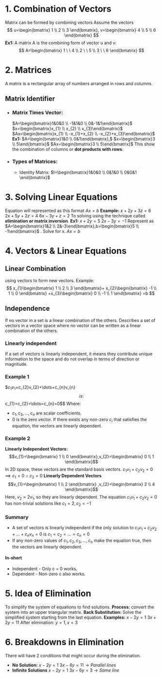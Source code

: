 # 1. Combination of Vectors
Matrix  can be formed by combining vectors Assume the vectors
$$
u=\begin{bmatrix}
1 \\
2 \\
3
\end{bmatrix},
v=\begin{bmatrix}
4 \\
5 \\
6
\end{bmatrix}
$$
**Ex1:** A matrix A is the combining form of vector u and v:
$$
A=\begin{bmatrix}
1 \ \ 4 \\
2 \ \ 5 \\
3 \ \ 6 
\end{bmatrix}
$$

# 2. Matrices
A matrix is a rectangular array of numbers arranged in rows and columns.
## Matrix Identifier
- ### Matrix Times Vector:
	$A=\begin{bmatrix}1&0&0 \\ -1&1&0 \\ 0&-1&1\end{bmatrix}$
	$x=\begin{bmatrix}x_{1} \\ x_{2} \\ x_{3}\end{bmatrix}$
	$Ax=\begin{bmatrix}x_{1} \\ -x_{1}+x_{2} \\ -x_{2}+x_{3}\end{bmatrix}$
	**Ex1:**
	$A=\begin{bmatrix}1&0 \\ 0&1\end{bmatrix},$
	$x=\begin{bmatrix}3 \\ 5\end{bmatrix}$
	$Ax=\begin{bmatrix}3 \\ 5\end{bmatrix}$
This show the combination of columns or **dot products with rows**.
- ### Types of Matrices:
	- Identity Matrix:
		$I=\begin{bmatrix}1&0&0 \\ 0&1&0 \\ 0&0&1 \end{bmatrix}$

# 3. Solving Linear Equations
Equation will represented as this format $Ax=b$
**Example:**
$x+2y+3z=6$
$2x+5y+2z=4$
$6x-3y+z=2$
To solving using the technique called **elimination or matrix inversion**.
**Ex1:**
$x+2y=5$
$2x-3y=-1$
Represent as $A=\begin{bmatrix}1&2 \\ 2&-3\end{bmatrix},b=\begin{bmatrix}5 \\ -1\end{bmatrix}$ . Solve for x.
$Ax=b$

# 4. Vectors & Linear Equations
## Linear Combination 
using vectors to form new vectors.
Example:
$$
x_{1}\begin{bmatrix}
1 \\
2 \\
3
\end{bmatrix}+
x_{2}\begin{bmatrix}
-1 \\
1 \\
0
\end{bmatrix}
+x_{3}\begin{bmatrix}
0 \\
-1 \\
1
\end{bmatrix}
=b
$$
## Independence
If no vector in a set is a linear combination of the others. Describes a set of vectors in a vector space where no vector can be written as a linear combination of the others.
### Linearly independent
If a set of vectors is linearly independent, it means they contribute unique information to the space and do not overlap in terms of direction or magnitude.
### Example 1
$$c_{1}v_{1}$+c_{2}v_{2}+\dots+c_{n}v_{n}$$
is:
$$c_{1}=c_{2}=\dots=c_{n}=0$$
Where:
- $c_{1},c_{2},\dots,c_{n}$ are scalar coefficients.
- 0 is the zero vector.
If there exists any non-zero $c_{i}$ that satisfies the equation, the vectors are linearly dependent.
### Example 2
**Linearly Independent Vectors:**
$$v_{1}=\begin{bmatrix}
1 \\
0
\end{bmatrix},v_{2}=\begin{bmatrix}
0 \\
1
\end{bmatrix}$$
In 2D space, these vectors are the standard basis vectors.
$c_{1}v_{1}+c_{2}v_{2}=0\implies c_{1}=0 \cap c_{2}=0$
**Linearly Dependent Vectors**
$$v_{1}=\begin{bmatrix}
1 \\
2
\end{bmatrix}
,v_{2}=\begin{bmatrix}
2 \\
4
\end{bmatrix}$$
Here, $v_{2}=2v_{1}$, so they are linearly dependent.
The equation $c_{1}v_{1}+c_{2}v_{2}=0$ has non-trivial solutions like $c_{1}=2,c_{2}=-1$
### Summary
- A set of vectors is linearly independent if the only solution to $c_{1}v_{1}+c_{2}v_{2}+\dots+c_{n}v_{n}=0$ is $c_{1}=c_{2}=\dots=c_{n}=0$
- If any non-zero values of $c_{1},c_{2},c_{3},\dots,c_{n}$ make the equation true, then the vectors are linearly dependent.
#### In-short
- Independent - Only c = 0 works.
- Dependent - Non-zero c also works.

# 5. Idea of Elimination
To simplify the system of equations to find solutions.
**Process:**
convert the system into an upper triangular matrix.
**Back Substitution:**
Solve the simplified system starting from the last equation.
**Examples:**
$x-2y=1$
$3x+2y=11$
After elimination: $y=1,x=3$

# 6. Breakdowns in Elimination
There will have 2 conditions that might occur during the elimination.
- **No Solution:**
	$x-2y=1$
	$3x-6y=11\to Parallel \ lines$
- **Infinite Solutions**
	$x-2y=1$
	$3x-6y=3\to Same \ line$
